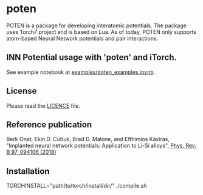 # poten

POTEN is a package for developing interatomic potentials. The package uses Torch7 project and is based on Lua. As of today, POTEN only supports atom-based Neural Network potentials and pair interactions.

## INN Potential usage with 'poten' and iTorch.

See example notebook at [examples/poten_examples.ipynb](http:/www.github.com/berkonat/poten/examples/poten_examples.ipynb) .

## License

Please read the [LICENCE](LICENSE) file.

## Reference publication

Berk Onat, Ekin D. Cubuk, Brad D. Malone, and Efthimios Kaxiras, "Implanted neural network potentials: Application to Li-Si alloys", [Phys. Rev. B 97, 094106 (2018)](https://journals.aps.org/prb/abstract/10.1103/PhysRevB.97.094106)

## Installation

TORCHINSTALL="path/to/torch/install/dir/" ./compile.sh

